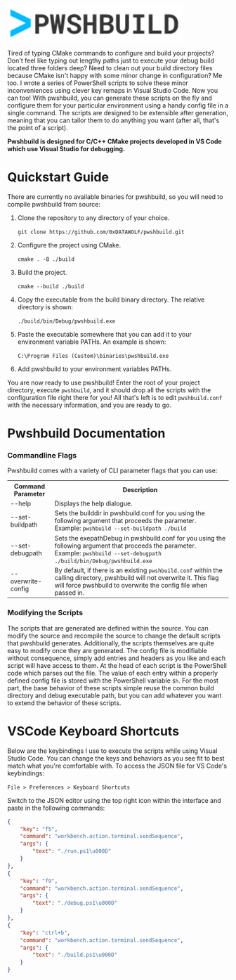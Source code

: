 <img src="md/pwshbuild.svg" width="400px">

Tired of typing CMake commands to configure and build your projects? Don't feel like typing out lengthy paths
just to execute your debug build located three folders deep? Need to clean out your build directory files because
CMake isn't happy with some minor change in configuration? Me too. I wrote a series of PowerShell scripts
to solve these minor inconveniences using clever key remaps in Visual Studio Code. Now you can too! With
pwshbuild, you can generate these scripts on the fly and configure them for your particular environment
using a handy config file in a single command. The scripts are designed to be extensible after generation,
meaning that you can tailor them to do anything you want (after all, that's the point of a script).

**Pwshbuild is designed for C/C++ CMake projects developed in VS Code which use Visual Studio for debugging.**

# Quickstart Guide

There are currently no available binaries for pwshbuild, so you will need to compile pwshbuild from source:

1. Clone the repository to any directory of your choice.

	``` git clone https://github.com/0xDATAWOLF/pwshbuild.git ```

2. Configure the project using CMake.

	``` cmake . -B ./build ```

3. Build the project.

	``` cmake --build ./build ```

4. Copy the executable from the build binary directory. The relative directory is shown:

	``` ./build/bin/Debug/pwshbuild.exe ```

5. Paste the executable somewhere that you can add it to your environment variable PATHs. An example is shown:

	``` C:\Program Files (Custom)\binaries\pwshbuild.exe ```

6. Add pwshbuild to your environment variables PATHs.

You are now ready to use pwshbuild! Enter the root of your project directory, execute `pwshbuild`, and it should
drop all the scripts with the configuration file right there for you! All that's left is to edit `pwshbuild.conf`
with the necessary information, and you are ready to go.

# Pwshbuild Documentation

### Commandline Flags

Pwshbuild comes with a variety of CLI parameter flags that you can use:

<table width="100%">
	<tr>
		<th width="20%">Command Parameter</th>
		<th>Description</th>
	</tr>
	<tr>
		<td>--help</td>
		<td>Displays the help dialogue.</td>
	</tr>
	<tr>
		<td>--set-buildpath</td>
		<td>
			Sets the builddir in pwshbuild.conf for you using the following argument that proceeds the parameter.</br>
			Example: <code>pwshbuild --set-buildpath ./build</code>
		</td>
	</tr>
	<tr>
		<td>--set-debugpath</td>
		<td>
			Sets the exepathDebug in pwshbuild.conf for you using the following argument that proceeds the parameter.</br>
			Example: <code>pwshbuild --set-debugpath ./build/bin/Debug/pwshbuild.exe</code>
		</td>
	</tr>
	<tr>
		<td>--overwrite-config</td>
		<td>
			By default, if there is an existing <code>pwshbuild.conf</code> within the calling directory, pwshbuild will
			not overwrite it. This flag will force pwshbuild to overwrite the config file when passed in.
		</td>
	</tr>
</table>

### Modifying the Scripts

The scripts that are generated are defined within the source. You can modify the source and recompile the source to change
the default scripts that pwshbuild generates. Additionally, the scripts themselves are quite easy to modify once they are
generated. The config file is modifiable without consequence, simply add entries and headers as you like and each script
will have access to them. At the head of each script is the PowerShell code which parses out the file. The value of each
entry within a properly defined config file is stored with the PowerShell variable `$h`. For the most part, the base
behavior of these scripts simple reuse the common build directory and debug executable path, but you can add whatever you
want to extend the behavior of these scripts.

# VSCode Keyboard Shortcuts

Below are the keybindings I use to execute the scripts while using Visual Studio Code. You can change the
keys and behaviors as you see fit to best match what you're comfortable with. To access the JSON file for
VS Code's keybindings:

``` File > Preferences > Keyboard Shortcuts ```

Switch to the JSON editor using the top right icon within the interface and paste in the following commands:

```JSON
{
	"key": "f5",
	"command": "workbench.action.terminal.sendSequence",
	"args": {
		"text": "./run.ps1\u000D"
	}
},
{
	"key": "f9",
	"command": "workbench.action.terminal.sendSequence",
	"args": {
		"text": "./debug.ps1\u000D"
	}
},
{
	"key": "ctrl+b",
	"command": "workbench.action.terminal.sendSequence",
	"args": {
		"text": "./build.ps1\u000D"
	}
}
```
